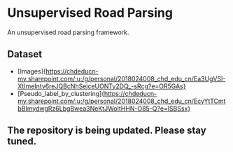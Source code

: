 # Unsupervised Road Parsing
An unsupervised road parsing framework.
## Dataset
* [Images]{https://chdeducn-my.sharepoint.com/:u:/g/personal/2018024008_chd_edu_cn/Ea3UgVSI-XtImeIntv6reJQBcNhSejceUONTy2DQ_-sRcg?e=OR5GAs}
* [Pseudo_label_by_clustering]{https://chdeducn-my.sharepoint.com/:u:/g/personal/2018024008_chd_edu_cn/EcyYtTCmtbBImydwgRz6LbgBwea3NeKtJWoItHHN-O85-Q?e=lSBSsx}

## The repository is being updated. Please stay tuned.
